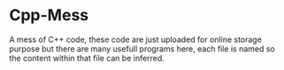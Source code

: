 # Cpp-Mess

A mess of C++ code, these code are just uploaded for online storage purpose but there are many usefull programs here, each file is named so the content within that file can be inferred.
